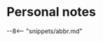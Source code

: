 <!-- SPDX-License-Identifier: CC-BY-4.0 -->
<!-- Copyright Contributors to the ODPi Egeria project. -->

# Personal notes



--8<-- "snippets/abbr.md"